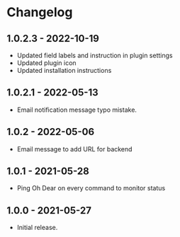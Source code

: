 # Changelog

## 1.0.2.3 - 2022-10-19
- Updated field labels and instruction in plugin settings
- Updated plugin icon
- Updated installation instructions

## 1.0.2.1 - 2022-05-13
- Email notification message typo mistake.

## 1.0.2 - 2022-05-06
- Email message to add URL for backend

## 1.0.1 - 2021-05-28
- Ping Oh Dear on every command to monitor status

## 1.0.0 - 2021-05-27
- Initial release.
